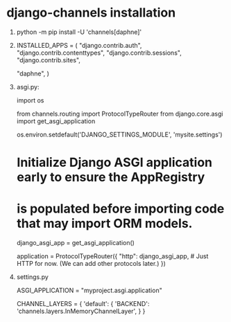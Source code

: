 # django-channels installation

1. python -m pip install -U 'channels[daphne]'

2. INSTALLED_APPS = (
    "django.contrib.auth",
    "django.contrib.contenttypes",
    "django.contrib.sessions",
    "django.contrib.sites",
    <!-- 3rd party app -->
    "daphne",
)

3. asgi.py:


    import os

    from channels.routing import ProtocolTypeRouter
    from django.core.asgi import get_asgi_application

    os.environ.setdefault('DJANGO_SETTINGS_MODULE', 'mysite.settings')
    # Initialize Django ASGI application early to ensure the AppRegistry
    # is populated before importing code that may import ORM models.
    django_asgi_app = get_asgi_application()

    application = ProtocolTypeRouter({
        "http": django_asgi_app,
        # Just HTTP for now. (We can add other protocols later.)
    })

4. settings.py

    ASGI_APPLICATION = "myproject.asgi.application"

    <!-- Only on development stage -->
    CHANNEL_LAYERS = {
        'default': {
            'BACKEND': 'channels.layers.InMemoryChannelLayer',
        }
    }
